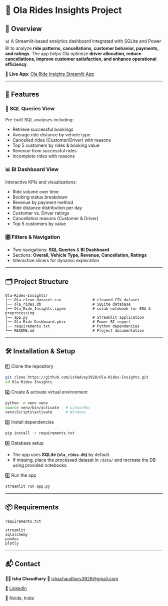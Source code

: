 # 🚖 Ola Rides Insights Project

## 📌 Overview

📊 A Streamlit-based analytics dashboard integrated with SQLite and Power BI to analyze **ride patterns, cancellations, customer behavior, payments, and ratings**.
The app helps Ola optimize **driver allocation, reduce cancellations, improve customer satisfaction, and enhance operational efficiency**.

🔗 **Live App**: [Ola Ride Insights Streamlit App](https://ola-ride-insights.streamlit.app/)

---

## 🚀 Features

### 🔎 SQL Queries View

Pre-built SQL analyses including:

* Retrieve successful bookings
* Average ride distance by vehicle type
* Cancelled rides (Customer/Driver) with reasons
* Top 5 customers by rides & booking value
* Revenue from successful rides
* Incomplete rides with reasons

### 📊 BI Dashboard View

Interactive KPIs and visualizations:

* Ride volume over time
* Booking status breakdown
* Revenue by payment method
* Ride distance distribution per day
* Customer vs. Driver ratings
* Cancellation reasons (Customer & Driver)
* Top 5 customers by value

### 🎛️ Filters & Navigation

* Two navigations: **SQL Queries** & **BI Dashboard**
* Sections: **Overall, Vehicle Type, Revenue, Cancellation, Ratings**
* Interactive slicers for dynamic exploration

---

## 🗂️ Project Structure

```
Ola-Rides-Insights/
│── Ola_clean_dataset.csv              # cleaned CSV dataset
│── ola_rides.db                       # SQLite database
│── Ola_Ride_Insights.ipynb            # colab notebook for EDA & preprocessing
│── app.py                             # Streamlit application
│── Ola Ride Dashboard.pbix            # Power BI report
│── requirements.txt                   # Python dependencies
└── README.md                          # Project documentation
```

---

## 🛠️ Installation & Setup

1️⃣ Clone the repository

```bash
git clone https://github.com/ishadvay3928/Ola-Rides-Insights.git
cd Ola-Rides-Insights
```

2️⃣ Create & activate virtual environment

```bash
python -m venv venv
source venv/bin/activate   # Linux/Mac
venv\Scripts\activate      # Windows
```

3️⃣ Install dependencies

```bash
pip install -r requirements.txt
```

4️⃣ Database setup

* The app uses **SQLite (`ola_rides.db`)** by default.
* If missing, place the processed dataset in `/data/` and recreate the DB using provided notebooks.

5️⃣ Run the app

```bash
streamlit run app.py
```

---

## 📦 Requirements

`requirements.txt`

```
streamlit
sqlalchemy
pandas
plotly
```

---

## 📬 Contact

👩‍💻 **Isha Chaudhary**
📧 [ishachaudhary3928@gmail.com](mailto:ishachaudhary3928@gmail.com)

🔗 [LinkedIn](https://linkedin.com)

📍 Noida, India
